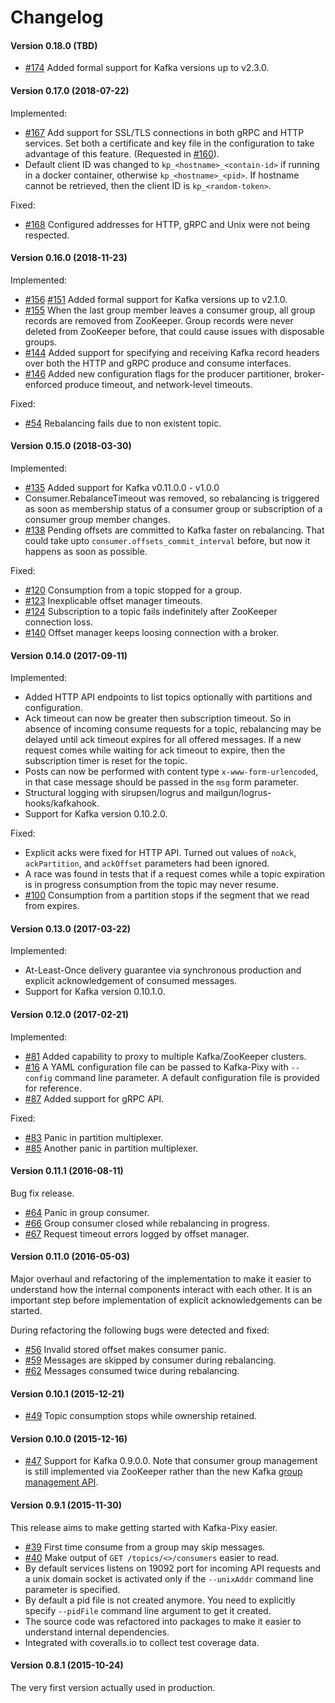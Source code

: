 # Changelog

#### Version 0.18.0 (TBD)

* [#174](https://github.com/mailgun/kafka-pixy/pull/174) Added formal support
  for Kafka versions up to v2.3.0.

#### Version 0.17.0 (2018-07-22)

Implemented:
* [#167](https://github.com/mailgun/kafka-pixy/pull/167)
  Add support for SSL/TLS connections in both gRPC and HTTP services. Set both
  a certificate and key file in the configuration to take advantage of this
  feature. (Requested in [#160](https://github.com/mailgun/kafka-pixy/issues/54)).
* Default client ID was changed to `kp_<hostname>_<contain-id>` if running in a
  docker container, otherwise `kp_<hostname>_<pid>`. If hostname cannot be
  retrieved, then the client ID is `kp_<random-token>`.

Fixed:
* [#168](https://github.com/mailgun/kafka-pixy/issues/168) Configured addresses
  for HTTP, gRPC and Unix were not being respected.

#### Version 0.16.0 (2018-11-23)

Implemented:
* [#156](https://github.com/mailgun/kafka-pixy/pull/156)
  [#151](https://github.com/mailgun/kafka-pixy/pull/151) Added formal support
  for Kafka versions up to v2.1.0.
* [#155](https://github.com/mailgun/kafka-pixy/pull/155) When the last group
  member leaves a consumer group, all group records are removed from ZooKeeper.
  Group records were never deleted from ZooKeeper before, that could cause
  issues with disposable groups.
* [#144](https://github.com/mailgun/kafka-pixy/pull/144) Added support for
  specifying and receiving Kafka record headers over both the HTTP and gRPC
  produce and consume interfaces.
* [#146](https://github.com/mailgun/kafka-pixy/pull/146) Added new configuration
  flags for the producer partitioner, broker-enforced produce timeout, and
  network-level timeouts.

Fixed:
* [#54](https://github.com/mailgun/kafka-pixy/issues/54) Rebalancing fails due
  to non existent topic.

#### Version 0.15.0 (2018-03-30)

Implemented:
* [#135](https://github.com/mailgun/kafka-pixy/issues/135) Added support for
  Kafka v0.11.0.0 - v1.0.0
* Consumer.RebalanceTimeout was removed, so rebalancing is triggered as soon
  as membership status of a consumer group or subscription of a consumer group
  member changes.
* [#138](https://github.com/mailgun/kafka-pixy/issues/138) Pending offsets are
  committed to Kafka faster on rebalancing. That could take upto
  `consumer.offsets_commit_interval` before, but now it happens as soon as
  possible.

Fixed:
* [#120](https://github.com/mailgun/kafka-pixy/issues/120) Consumption from a
  topic stopped for a group.
* [#123](https://github.com/mailgun/kafka-pixy/issues/123) Inexplicable offset
  manager timeouts.
* [#124](https://github.com/mailgun/kafka-pixy/issues/124) Subscription to a
  topic fails indefinitely after ZooKeeper connection loss.
* [#140](https://github.com/mailgun/kafka-pixy/issues/140) Offset manager keeps
  loosing connection with a broker.

#### Version 0.14.0 (2017-09-11)

Implemented:
* Added HTTP API endpoints to list topics optionally with partitions and
  configuration.
* Ack timeout can now be greater then subscription timeout. So in absence of
  incoming consume requests for a topic, rebalancing may be delayed until
  ack timeout expires for all offered messages. If a new request comes while
  waiting for ack timeout to expire, then the subscription timer is reset for
  the topic.
* Posts can now be performed with content type `x-www-form-urlencoded`, in that
  case message should be passed in the `msg` form parameter.
* Structural logging with sirupsen/logrus and mailgun/logrus-hooks/kafkahook.
* Support for Kafka version 0.10.2.0.

Fixed:
* Explicit acks were fixed for HTTP API. Turned out values of `noAck`,
  `ackPartition`, and `ackOffset` parameters had been ignored.
* A race was found in tests that if a request comes while a topic expiration
  is in progress consumption from the topic may never resume.
* [#100](https://github.com/mailgun/kafka-pixy/issues/100) Consumption from a
  partition stops if the segment that we read from expires.

#### Version 0.13.0 (2017-03-22)

Implemented:
* At-Least-Once delivery guarantee via synchronous production and
  explicit acknowledgement of consumed messages.
* Support for Kafka version 0.10.1.0.

#### Version 0.12.0 (2017-02-21)

Implemented:
* [#81](https://github.com/mailgun/kafka-pixy/pull/81) Added capability
  to proxy to multiple Kafka/ZooKeeper clusters.
* [#16](https://github.com/mailgun/kafka-pixy/issues/16) A YAML
  configuration file can be passed to Kafka-Pixy with `--config` command
  line parameter. A default configuration file is provided for reference.
* [#87](https://github.com/mailgun/kafka-pixy/pull/87) Added support for
  gRPC API.

Fixed:
* [#83](https://github.com/mailgun/kafka-pixy/issues/83) Panic in
  partition multiplexer.
* [#85](https://github.com/mailgun/kafka-pixy/pull/85) Another panic in
  partition multiplexer.

#### Version 0.11.1 (2016-08-11)

Bug fix release.
* [#64](https://github.com/mailgun/kafka-pixy/issues/64) Panic in group
  consumer.
* [#66](https://github.com/mailgun/kafka-pixy/issues/66) Group consumer
  closed while rebalancing in progress.
* [#67](https://github.com/mailgun/kafka-pixy/issues/67) Request timeout
  errors logged by offset manager.

#### Version 0.11.0 (2016-05-03)

Major overhaul and refactoring of the implementation to make it easier to
understand how the internal components interact with each other. It is an
important step before implementation of explicit acknowledgements can be
started.

During refactoring the following bugs were detected and fixed:
* [#56](https://github.com/mailgun/kafka-pixy/issues/56) Invalid stored
  offset makes consumer panic.
* [#59](https://github.com/mailgun/kafka-pixy/issues/59) Messages are
  skipped by consumer during rebalancing.
* [#62](https://github.com/mailgun/kafka-pixy/issues/62) Messages consumed
  twice during rebalancing.

#### Version 0.10.1 (2015-12-21)

* [#49](https://github.com/mailgun/kafka-pixy/pull/49) Topic consumption stops while ownership retained.

#### Version 0.10.0 (2015-12-16)

* [#47](https://github.com/mailgun/kafka-pixy/pull/47) Support for Kafka 0.9.0.0.
  Note that consumer group management is still implemented via ZooKeeper rather
  than the new Kafka [group management API](https://cwiki.apache.org/confluence/display/KAFKA/A+Guide+To+The+Kafka+Protocol#AGuideToTheKafkaProtocol-GroupMembershipAPI).

#### Version 0.9.1 (2015-11-30)

This release aims to make getting started with Kafka-Pixy easier.

* [#39](https://github.com/mailgun/kafka-pixy/issues/39) First time consume
  from a group may skip messages.
* [#40](https://github.com/mailgun/kafka-pixy/issues/40) Make output of
  `GET /topics/<>/consumers` easier to read.
* By default services listens on 19092 port for incoming API requests and a
  unix domain socket is activated only if the `--unixAddr` command line
  parameter is specified.
* By default a pid file is not created anymore. You need to explicitly specify
  `--pidFile` command line argument to get it created.
* The source code was refactored into packages to make it easier to understand
  internal dependencies.
* Integrated with coveralls.io to collect test coverage data.

#### Version 0.8.1 (2015-10-24)

The very first version actually used in production.
